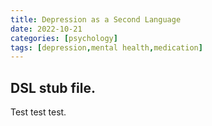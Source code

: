 ```yaml
---
title: Depression as a Second Language
date: 2022-10-21
categories: [psychology]
tags: [depression,mental health,medication]
---
```


## DSL stub file.

Test test test.
